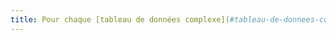 ```yaml
---
title: Pour chaque [tableau de données complexe](#tableau-de-donnees-complexe) ayant un [résumé](#resume-de-tableau), celui-ci est-il pertinent ?
---
```

